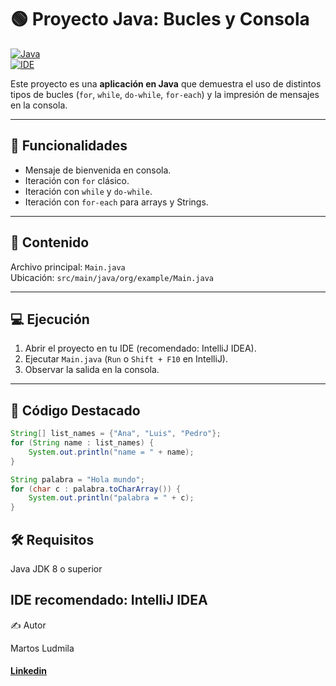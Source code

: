 # 🟢 Proyecto Java: Bucles y Consola

[![Java](https://img.shields.io/badge/Java-ED8B00?style=for-the-badge&logo=java&logoColor=white)](https://www.java.com/)  
[![IDE](https://img.shields.io/badge/IDE-IntelliJ%20IDEA-000?style=for-the-badge&logo=intellij-idea&logoColor=white)](https://www.jetbrains.com/idea/)

Este proyecto es una **aplicación en Java** que demuestra el uso de distintos tipos de bucles (`for`, `while`, `do-while`, `for-each`) y la impresión de mensajes en la consola.

---

## 🚀 Funcionalidades

- Mensaje de bienvenida en consola.  
- Iteración con `for` clásico.  
- Iteración con `while` y `do-while`.  
- Iteración con `for-each` para arrays y Strings.  

---

## 📂 Contenido

Archivo principal: `Main.java`  
Ubicación: `src/main/java/org/example/Main.java`

---

## 💻 Ejecución

1. Abrir el proyecto en tu IDE (recomendado: IntelliJ IDEA).  
2. Ejecutar `Main.java` (`Run` o `Shift + F10` en IntelliJ).  
3. Observar la salida en la consola.

---

## 🔹 Código Destacado

```java
String[] list_names = {"Ana", "Luis", "Pedro"};
for (String name : list_names) {
    System.out.println("name = " + name);
}

String palabra = "Hola mundo";
for (char c : palabra.toCharArray()) {
    System.out.println("palabra = " + c);
}
```

## 🛠 Requisitos

Java JDK 8 o superior

##  IDE recomendado: IntelliJ IDEA

✍️ Autor

Martos Ludmila
#### [Linkedin](https://www.linkedin.com/in/ludmimar89/)
